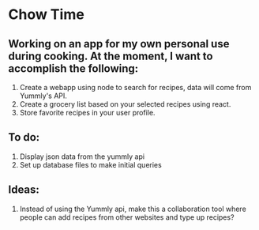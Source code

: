 # Chow Time

## Working on an app for my own personal use during cooking. At the moment, I want to accomplish the following:
1. Create a webapp using node to search for recipes, data will come from Yummly's API.
2. Create a grocery list based on your selected recipes using react.
3. Store favorite recipes in your user profile.

## To do:
1. Display json data from the yummly api
2. Set up database files to make initial queries

## Ideas:
1. Instead of using the Yummly api, make this a collaboration tool where people can add recipes from other websites and type up recipes?
